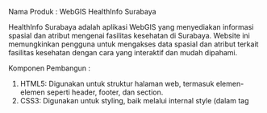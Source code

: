 Nama Produk : WebGIS HealthInfo Surabaya

HealthInfo Surabaya adalah aplikasi WebGIS yang menyediakan informasi spasial dan atribut mengenai fasilitas kesehatan di Surabaya. Website ini memungkinkan pengguna untuk mengakses data spasial dan atribut terkait fasilitas kesehatan dengan cara yang interaktif dan mudah dipahami.

Komponen Pembangun : 
1. HTML5: Digunakan untuk struktur halaman web, termasuk elemen-elemen seperti header, footer, dan section.
2. CSS3: Digunakan untuk styling, baik melalui internal style (dalam tag <style>) maupun dengan bantuan framework CSS.
3. Bootstrap 4: Framework CSS untuk menciptakan tata letak responsif dan elemen antarmuka seperti tombol, card, dan grid sistem.
4. Leaflet.js: Digunakan untuk peta interaktif, dilengkapi dengan plugin Leaflet Search untuk fitur pencarian lokasi.
5. JavaScript: Digunakan untuk interaktivitas halaman, termasuk integrasi dengan plugin dan fitur dinamis lainnya.
6. Eksternal Library dan Plugin:
   jQuery: Untuk manipulasi DOM yang lebih sederhana.
   Popper.js: Mendukung penempatan elemen seperti tooltip.
9. PHP: Penggunaan PHP untuk backend dan pengelolaan halaman dinamis.
